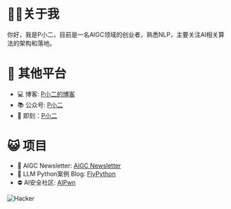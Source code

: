# 👨‍💻关于我

你好，我是P小二，目前是一名AIGC领域的创业者，熟悉NLP，主要关注AI相关算法的架构和落地。

# 🧐 其他平台
* 💻 博客: [P小二的博客](http://pxiaoer.blog)
* 📚 公众号: [P小二](https://tva1.sinaimg.cn/large/006tNbRwly1gbgye5xdxij30by0by3zb.jpg)
* 📒 即刻：[P小二](https://jike.city/pxiaoer)

# 😺 项目
* 📧 AIGC Newsletter: [AIGC Newsletter](https://aigc.openbot.ai/)
* 🐍 LLM Python案例 Blog: [FlyPython](https://blog.flypython.com/)
* ⛔ AI安全社区: [AIPwn](https://aipwn.org/)
  

![Hacker](https://i.giphy.com/media/YQitE4YNQNahy/giphy.webp)
